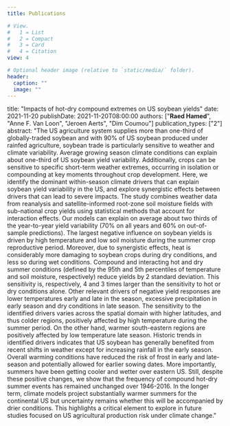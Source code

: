 ```yaml
---
title: Publications

# View.
#   1 = List
#   2 = Compact
#   3 = Card
#   4 = Citation
view: 4

# Optional header image (relative to `static/media/` folder).
header:
  caption: ""
  image: ""
---
```

title: "Impacts of hot-dry compound extremes on US soybean yields"
date: 2021-11-20
publishDate: 2021-11-20T08:00:00
authors: ["**Raed Hamed**", "Anne F. Van Loon", "Jeroen Aerts", "Dim Coumou"]
publication_types: ["2"]
abstract: "The US agriculture system supplies more than one-third of globally-traded soybean and with 90% of US soybean produced under rainfed agriculture, soybean trade is particularly sensitive to weather and climate variability. Average growing season climate conditions can explain about one-third of US soybean yield variability. Additionally, crops can be sensitive to specific short-term weather extremes, occurring in isolation or compounding at key moments throughout crop development. Here, we identify the dominant within-season climate drivers that can explain soybean yield variability in the US, and explore synergistic effects between drivers that can lead to severe impacts. The study combines weather data from reanalysis and satellite-informed root-zone soil moisture fields with sub-national crop yields using statistical methods that account for interaction effects. Our models can explain on average about two thirds of the year-to-year yield variability (70% on all years and 60% on out-of-sample predictions). The largest negative influence on soybean yields is driven by high temperature and low soil moisture during the summer crop reproductive period. Moreover, due to synergistic effects, heat is considerably more damaging to soybean crops during dry conditions, and less so during wet conditions. Compound and interacting hot and dry summer conditions (defined by the 95th and 5th percentiles of temperature and soil moisture, respectively) reduce yields by 2 standard deviation. This sensitivity is, respectively, 4 and 3 times larger than the sensitivity to hot or dry conditions alone. Other relevant drivers of negative yield responses are lower temperatures early and late in the season, excessive precipitation in early season and dry conditions in late season. The sensitivity to the identified drivers varies across the spatial domain with higher latitudes, and thus colder regions, positively affected by high temperature during the summer period. On the other hand, warmer south-eastern regions are positively affected by low temperature late season. Historic trends in identified drivers indicates that US soybean has generally benefited from recent shifts in weather except for increasing rainfall in the early season. Overall warming conditions have reduced the risk of frost in early and late-season and potentially allowed for earlier sowing dates. More importantly, summers have been getting cooler and wetter over eastern US. Still, despite these positive changes, we show that the frequency of compound hot-dry summer events has remained unchanged over 1946-2016. In the longer term, climate models project substantially warmer summers for the continental US but uncertainty remains whether this will be accompanied by drier conditions. This highlights a critical element to explore in future studies focused on US agricultural production risk under climate change."

